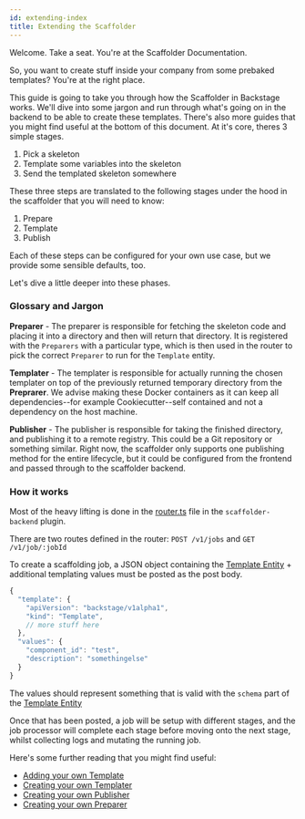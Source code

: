 ```yaml
---
id: extending-index
title: Extending the Scaffolder
---
```


Welcome. Take a seat. You're at the Scaffolder Documentation.

So, you want to create stuff inside your company from some prebaked templates?
You're at the right place.

This guide is going to take you through how the Scaffolder in Backstage works.
We'll dive into some jargon and run through what's going on in the backend to be
able to create these templates. There's also more guides that you might find
useful at the bottom of this document. At it's core, theres 3 simple stages.

1. Pick a skeleton
2. Template some variables into the skeleton
3. Send the templated skeleton somewhere

These three steps are translated to the following stages under the hood in the
scaffolder that you will need to know:

1. Prepare
2. Template
3. Publish

Each of these steps can be configured for your own use case, but we provide some
sensible defaults, too.

Let's dive a little deeper into these phases.

### Glossary and Jargon

**Preparer** - The preparer is responsible for fetching the skeleton code and
placing it into a directory and then will return that directory. It is
registered with the `Preparers` with a particular type, which is then used in
the router to pick the correct `Preparer` to run for the `Template` entity.

**Templater** - The templater is responsible for actually running the chosen
templater on top of the previously returned temporary directory from the
**Preprarer**. We advise making these Docker containers as it can keep all
dependencies--for example Cookiecutter--self contained and not a dependency on
the host machine.

**Publisher** - The publisher is responsible for taking the finished directory,
and publishing it to a remote registry. This could be a Git repository or
something similar. Right now, the scaffolder only supports one publishing method
for the entire lifecycle, but it could be configured from the frontend and
passed through to the scaffolder backend.

### How it works

Most of the heavy lifting is done in the
[router.ts](https://github.com/spotify/backstage/blob/master/plugins/scaffolder-backend/src/service/router.ts#L93)
file in the `scaffolder-backend` plugin.

There are two routes defined in the router: `POST /v1/jobs` and
`GET /v1/job/:jobId`

To create a scaffolding job, a JSON object containing the
[Template Entity](../../software-catalog/descriptor-format.md#kind-template) +
additional templating values must be posted as the post body.

```js
{
  "template": {
    "apiVersion": "backstage/v1alpha1",
    "kind": "Template",
    // more stuff here
  },
  "values": {
    "component_id": "test",
    "description": "somethingelse"
  }
}
```

The values should represent something that is valid with the `schema` part of
the [Template Entity](../../software-catalog/descriptor-format.md#kind-template)

Once that has been posted, a job will be setup with different stages, and the
job processor will complete each stage before moving onto the next stage, whilst
collecting logs and mutating the running job.

Here's some further reading that you might find useful:

- [Adding your own Template](../adding-templates.md)
- [Creating your own Templater](./create-your-own-templater.md)
- [Creating your own Publisher](./create-your-own-publisher.md)
- [Creating your own Preparer](./create-your-own-preparer.md)
